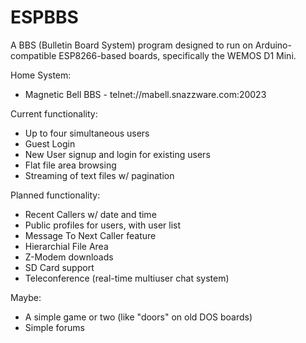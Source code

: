 ESPBBS
======

A BBS (Bulletin Board System) program designed to run on Arduino-compatible ESP8266-based boards, specifically the WEMOS D1 Mini.

Home System:
* Magnetic Bell BBS - telnet://mabell.snazzware.com:20023

Current functionality:
* Up to four simultaneous users
* Guest Login
* New User signup and login for existing users
* Flat file area browsing
* Streaming of text files w/ pagination

Planned functionality:
* Recent Callers w/ date and time
* Public profiles for users, with user list
* Message To Next Caller feature
* Hierarchial File Area
* Z-Modem downloads
* SD Card support
* Teleconference (real-time multiuser chat system)

Maybe:
* A simple game or two (like "doors" on old DOS boards)
* Simple forums

